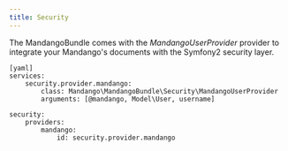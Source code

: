 ```yaml
---
title: Security
---
```


The MandangoBundle comes with the *MandangoUserProvider* provider to integrate
your Mandango's documents with the Symfony2 security layer.

    [yaml]
    services:
        security.provider.mandango:
            class: Mandango\MandangoBundle\Security\MandangoUserProvider
            arguments: [@mandango, Model\User, username]

    security:
        providers:
            mandango:
                id: security.provider.mandango